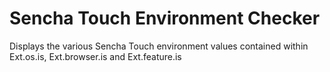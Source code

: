 Sencha Touch Environment Checker
================================

Displays the various Sencha Touch environment values contained within Ext.os.is, Ext.browser.is and Ext.feature.is